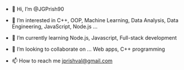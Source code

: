 - 👋 Hi, I’m @JGPrish90

- 👀 I’m interested in 
         C++, OOP, Machine Learning, Data Analysis, Data Engineering, JavaScript, Node.js ...
 
- 🌱 I’m currently learning
         Node.js, Javascript, Full-stack development
         
- 💞️ I’m looking to collaborate on ...
         Web apps, C++ programming

- 📫 How to reach me 
          jprishval@gmail.com

<!---
JGPrish90/JGPrish90 is a ✨ special ✨ repository because its `README.md` (this file) appears on your GitHub profile.
You can click the Preview link to take a look at your changes.
--->
